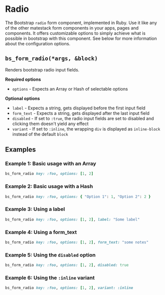 # Radio

The Bootstrap `radio` form component, implemented in Ruby. Use it like any of the other matestack form components in your apps, pages and components. It offers customizable options to simply achieve what is possible in bootstrap with this component. See below for more information about the configuration options.

## `bs_form_radio(*args, &block)`

Renders bootstrap radio input fields.

**Required options**

* `options` - Expects an Array or Hash of selectable options

**Optional options**

* `label` - Expects a string, gets displayed before the first input field
* `form_text` - Expects a string, gets displayed after the last input field
* `disabled` - If set to `:true`, the radio input fields are set to disabled and clicking them doesn't yield any effect
* `variant` - If set to `:inline`, the wrapping `div` is displayed as `inline-block` instead of the default `block`

## Examples

### Example 1: Basic usage with an Array

```ruby
bs_form_radio key: :foo, options: [1, 2]
```

### Example 2: Basic usage with a Hash

```ruby
bs_form_radio key: :foo, options: { "Option 1": 1, "Option 2": 2 }
```

### Example 3: Using a label

```ruby
bs_form_radio key: :foo, options: [1, 2], label: "Some label"
```

### Example 4: Using a form\_text

```ruby
bs_form_radio key: :foo, options: [1, 2], form_text: "some notes"
```

### Example 5: Using the `disabled` option

```ruby
bs_form_radio key: :foo, options: [1, 2], disabled: true
```

### Example 6: Using the `:inline` variant

```ruby
bs_form_radio key: :foo, options: [1, 2], variant: :inline
```

